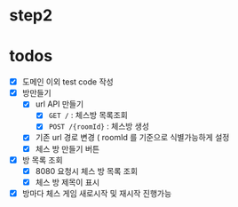 # step2

# todos

- [x] 도메인 이외 test code 작성
- [x] 방만들기
    - [x] url API 만들기
        - [x] `GET /` : 체스방 목록조회
        - [x] `POST /{roomId}` : 체스방 생성
    - [x] 기존 url 경로 변경 ( roomId 를 기준으로 식별가능하게 설정 
    - [x] 체스 방 만들기 버튼
- [x] 방 목록 조회
    - [x] 8080 요청시 체스 방 목록 조회
    - [x] 체스 방 제목이 표시
- [x] 방마다 체스 게임 새로시작 및 재시작 진행가능